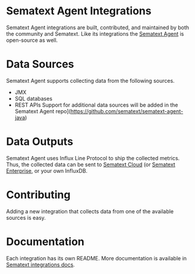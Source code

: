 # Sematext Agent Integrations
Sematext Agent integrations are built, contributed, and maintained by both the community and Sematext.  Like its integrations the [Sematext Agent](https://github.com/sematext/sematext-agent-java) is open-source as well.

# Data Sources
Sematext Agent supports collecting data from the following sources.
* JMX
* SQL databases
* REST APIs
Support for additional data sources will be added in the  Sematext Agent repo](https://github.com/sematext/sematext-agent-java)

# Data Outputs
Sematext Agent uses Influx Line Protocol to ship the collected metrics.  Thus, the collected data can be sent to [Sematext Cloud](https://sematext.com/cloud) (or [Sematext Enterprise](https://sematext.com/enterprise), or your own InfluxDB.

# Contributing
Adding a new integration that collects data from one of the available sources is easy.

# Documentation
Each integration has its own README.  More documentation is available in [Sematext integrations docs](https://sematext.com/docs/integration).
